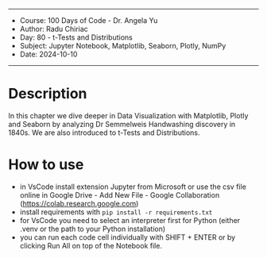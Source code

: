 
**********************************************************************
*    Course: 100 Days of Code - Dr. Angela Yu                        
*    Author: Radu Chiriac                                            
*    Day: 80 - t-Tests and Distributions                             
*    Subject: Jupyter Notebook, Matplotlib, Seaborn, Plotly, NumPy   
*    Date: 2024-10-10                                                
**********************************************************************


# Description
In this chapter we dive deeper in Data Visualization with Matplotlib, Plotly and Seaborn by analyzing Dr Semmelweis Handwashing discovery in 1840s.
We are also introduced to t-Tests and Distributions.

# How to use
- in VsCode install extension Jupyter from Microsoft or use the csv file online in Google Drive - Add New File - Google Collaboration (https://colab.research.google.com)
- install requirements with `pip install -r requirements.txt`
- for VsCode you need to select an interpreter first for Python (either .venv or the path to your Python installation)
- you can run each code cell individually with SHIFT + ENTER or by clicking Run All on top of the Notebook file.
